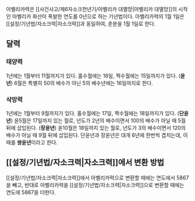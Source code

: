 아벨리카력은 [[사건사고/제6자소크천년기/아벨리카 대멸망|아벨리카 대멸망]]의 시작인 아벨리카 화산이 폭발한 연도를 0년으로 하는 기년법이다. 아벨리카력의 1월 1일은 [[설정/기년법/자소크력|자소크력]]과 동일하여, 춘분을 1월 1일로 한다.

## 달력

### 태양력

1년에는 1월부터 11월까지가 있다. 홀수월에는 16일, 짝수월에는 15일까지가 있다. (**윤년**) 6월은 특별히 50의 배수가 아닌 5의 배수년에는 16일까지로 한다.

### 삭망력

1년에는 1월부터 9월까지가 있다. 홀수월에는 17일, 짝수월에는 18일까지가 있다. (**단윤년**) 윤5월은 17일까지 있는 월로, 년도가 2년의 배수이면서 100의 배수가 아닐 때 5월 뒤에 삽입된다. (**장윤년**) 윤10월은 18일까지 있는 월로, 년도가 3의 배수이면서 120의 배수가 아닐 때 9월 뒤에 삽입된다. 단윤년과 장윤년은 대개 6년에 한번씩 겹치는데, 이때를 **쌍윤년**이라고 한다.

## [[설정/기년법/자소크력|자소크력]]에서 변환 방법
[[설정/기년법/자소크력|자소크력]]에서 아벨리카력으로 변환할 때에는 연도에서 5867을 빼고, 반대로 아벨리카력을 [[설정/기년법/자소크력|자소크력]]으로 변환할 때에는 연도에 5867을 더한다.